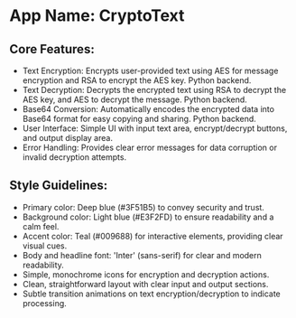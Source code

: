 # **App Name**: CryptoText

## Core Features:

- Text Encryption: Encrypts user-provided text using AES for message encryption and RSA to encrypt the AES key. Python backend.
- Text Decryption: Decrypts the encrypted text using RSA to decrypt the AES key, and AES to decrypt the message. Python backend.
- Base64 Conversion: Automatically encodes the encrypted data into Base64 format for easy copying and sharing. Python backend.
- User Interface: Simple UI with input text area, encrypt/decrypt buttons, and output display area.
- Error Handling: Provides clear error messages for data corruption or invalid decryption attempts.

## Style Guidelines:

- Primary color: Deep blue (#3F51B5) to convey security and trust.
- Background color: Light blue (#E3F2FD) to ensure readability and a calm feel.
- Accent color: Teal (#009688) for interactive elements, providing clear visual cues.
- Body and headline font: 'Inter' (sans-serif) for clear and modern readability.
- Simple, monochrome icons for encryption and decryption actions.
- Clean, straightforward layout with clear input and output sections.
- Subtle transition animations on text encryption/decryption to indicate processing.